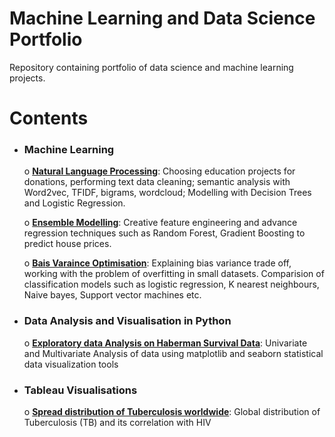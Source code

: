 # Machine Learning and Data Science Portfolio
Repository containing portfolio of data science and machine learning projects.

# Contents
  * ### Machine Learning
    o [**Natural Language Processing**](https://github.com/navnina/Data-Science-Portolio/blob/master/DonorsChooseData/DonorsChooseData.ipynb): Choosing education projects for donations, performing text data cleaning; semantic analysis with Word2vec, TFIDF, bigrams, wordcloud; Modelling with Decision Trees and Logistic Regression.
    
    o [**Ensemble Modelling**](https://github.com/navnina/Data-Science-Porfolio/blob/master/Advance-Regression-techniques/HousePrice.ipynb): Creative feature engineering and advance regression techniques such as Random Forest, Gradient Boosting to predict house prices.
    
    o [**Bais Varaince Optimisation**](https://github.com/navnina/Data-Science-Portolio/blob/master/heartdisease/heartdisease.ipynb): Explaining bias variance trade off, working with the problem of overfitting in small datasets. Comparision of classification models such as logistic regression, K nearest neighbours, Naive bayes, Support vector machines etc.
    
  * ### Data Analysis and Visualisation in Python
    o [**Exploratory data Analysis on Haberman Survival Data**](https://github.com/navnina/Data-Science-Portolio/blob/master/Haberman_survival_data/Exploratory_Data_Analysis_Haberman_survival_data.ipynb): Univariate and Multivariate Analysis of data using matplotlib and seaborn statistical data visualization tools

* ### Tableau Visualisations
    o [**Spread distribution of Tuberculosis worldwide**](https://github.com/navnina/Data-Science-Porfolio/tree/master/Tableau/Dashboards): Global distribution of Tuberculosis (TB) and its correlation with HIV
